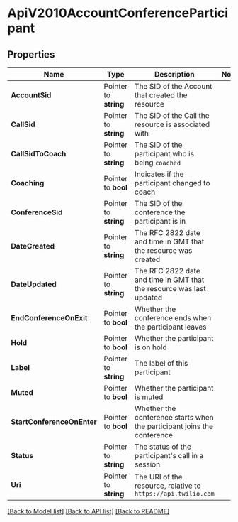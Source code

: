 # ApiV2010AccountConferenceParticipant

## Properties

Name | Type | Description | Notes
------------ | ------------- | ------------- | -------------
**AccountSid** | Pointer to **string** | The SID of the Account that created the resource |
**CallSid** | Pointer to **string** | The SID of the Call the resource is associated with |
**CallSidToCoach** | Pointer to **string** | The SID of the participant who is being `coached` |
**Coaching** | Pointer to **bool** | Indicates if the participant changed to coach |
**ConferenceSid** | Pointer to **string** | The SID of the conference the participant is in |
**DateCreated** | Pointer to **string** | The RFC 2822 date and time in GMT that the resource was created |
**DateUpdated** | Pointer to **string** | The RFC 2822 date and time in GMT that the resource was last updated |
**EndConferenceOnExit** | Pointer to **bool** | Whether the conference ends when the participant leaves |
**Hold** | Pointer to **bool** | Whether the participant is on hold |
**Label** | Pointer to **string** | The label of this participant |
**Muted** | Pointer to **bool** | Whether the participant is muted |
**StartConferenceOnEnter** | Pointer to **bool** | Whether the conference starts when the participant joins the conference |
**Status** | Pointer to **string** | The status of the participant's call in a session |
**Uri** | Pointer to **string** | The URI of the resource, relative to `https://api.twilio.com` |

[[Back to Model list]](../README.md#documentation-for-models) [[Back to API list]](../README.md#documentation-for-api-endpoints) [[Back to README]](../README.md)


